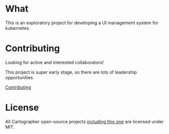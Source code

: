 # What

This is an exploratory project for developing a UI management system for kubernetes.

# Contributing

Looking for active and interested collaborators!

This project is super early stage, so there are lots of leadership opportunities.

[Contributing](https://github.com/cartographer-sh/contributing)

# License

All Cartographer open-source projects [including this one](https://github.com/cartographer-sh/core/blob/master/LICENSE) are licensed under MIT.

